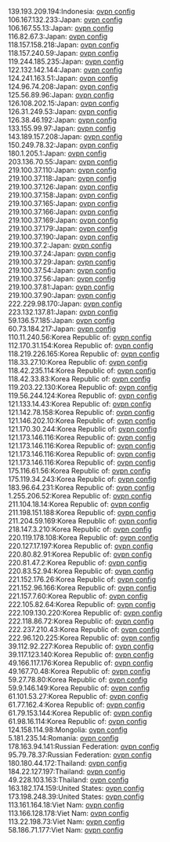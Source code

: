 139.193.209.194:Indonesia: [ovpn config](vpn/139_193_209_194.ovpn)  
106.167.132.233:Japan: [ovpn config](vpn/106_167_132_233.ovpn)  
106.167.55.13:Japan: [ovpn config](vpn/106_167_55_13.ovpn)  
116.82.67.3:Japan: [ovpn config](vpn/116_82_67_3.ovpn)  
118.157.158.218:Japan: [ovpn config](vpn/118_157_158_218.ovpn)  
118.157.240.59:Japan: [ovpn config](vpn/118_157_240_59.ovpn)  
119.244.185.235:Japan: [ovpn config](vpn/119_244_185_235.ovpn)  
122.132.142.144:Japan: [ovpn config](vpn/122_132_142_144.ovpn)  
124.241.163.51:Japan: [ovpn config](vpn/124_241_163_51.ovpn)  
124.96.74.208:Japan: [ovpn config](vpn/124_96_74_208.ovpn)  
125.56.89.96:Japan: [ovpn config](vpn/125_56_89_96.ovpn)  
126.108.202.15:Japan: [ovpn config](vpn/126_108_202_15.ovpn)  
126.31.249.53:Japan: [ovpn config](vpn/126_31_249_53.ovpn)  
126.38.46.192:Japan: [ovpn config](vpn/126_38_46_192.ovpn)  
133.155.99.97:Japan: [ovpn config](vpn/133_155_99_97.ovpn)  
143.189.157.208:Japan: [ovpn config](vpn/143_189_157_208.ovpn)  
150.249.78.32:Japan: [ovpn config](vpn/150_249_78_32.ovpn)  
180.1.205.1:Japan: [ovpn config](vpn/180_1_205_1.ovpn)  
203.136.70.55:Japan: [ovpn config](vpn/203_136_70_55.ovpn)  
219.100.37.110:Japan: [ovpn config](vpn/219_100_37_110.ovpn)  
219.100.37.118:Japan: [ovpn config](vpn/219_100_37_118.ovpn)  
219.100.37.126:Japan: [ovpn config](vpn/219_100_37_126.ovpn)  
219.100.37.158:Japan: [ovpn config](vpn/219_100_37_158.ovpn)  
219.100.37.165:Japan: [ovpn config](vpn/219_100_37_165.ovpn)  
219.100.37.166:Japan: [ovpn config](vpn/219_100_37_166.ovpn)  
219.100.37.169:Japan: [ovpn config](vpn/219_100_37_169.ovpn)  
219.100.37.179:Japan: [ovpn config](vpn/219_100_37_179.ovpn)  
219.100.37.190:Japan: [ovpn config](vpn/219_100_37_190.ovpn)  
219.100.37.2:Japan: [ovpn config](vpn/219_100_37_2.ovpn)  
219.100.37.24:Japan: [ovpn config](vpn/219_100_37_24.ovpn)  
219.100.37.29:Japan: [ovpn config](vpn/219_100_37_29.ovpn)  
219.100.37.54:Japan: [ovpn config](vpn/219_100_37_54.ovpn)  
219.100.37.56:Japan: [ovpn config](vpn/219_100_37_56.ovpn)  
219.100.37.81:Japan: [ovpn config](vpn/219_100_37_81.ovpn)  
219.100.37.90:Japan: [ovpn config](vpn/219_100_37_90.ovpn)  
222.229.98.170:Japan: [ovpn config](vpn/222_229_98_170.ovpn)  
223.132.137.81:Japan: [ovpn config](vpn/223_132_137_81.ovpn)  
59.136.57.185:Japan: [ovpn config](vpn/59_136_57_185.ovpn)  
60.73.184.217:Japan: [ovpn config](vpn/60_73_184_217.ovpn)  
110.11.240.56:Korea Republic of: [ovpn config](vpn/110_11_240_56.ovpn)  
112.170.31.154:Korea Republic of: [ovpn config](vpn/112_170_31_154.ovpn)  
118.219.226.165:Korea Republic of: [ovpn config](vpn/118_219_226_165.ovpn)  
118.33.27.10:Korea Republic of: [ovpn config](vpn/118_33_27_10.ovpn)  
118.42.235.114:Korea Republic of: [ovpn config](vpn/118_42_235_114.ovpn)  
118.42.33.83:Korea Republic of: [ovpn config](vpn/118_42_33_83.ovpn)  
119.203.22.130:Korea Republic of: [ovpn config](vpn/119_203_22_130.ovpn)  
119.56.244.124:Korea Republic of: [ovpn config](vpn/119_56_244_124.ovpn)  
121.133.14.43:Korea Republic of: [ovpn config](vpn/121_133_14_43.ovpn)  
121.142.78.158:Korea Republic of: [ovpn config](vpn/121_142_78_158.ovpn)  
121.146.202.10:Korea Republic of: [ovpn config](vpn/121_146_202_10.ovpn)  
121.170.30.244:Korea Republic of: [ovpn config](vpn/121_170_30_244.ovpn)  
121.173.146.116:Korea Republic of: [ovpn config](vpn/121_173_146_116.ovpn)  
121.173.146.116:Korea Republic of: [ovpn config](vpn/121_173_146_116.ovpn)  
121.173.146.116:Korea Republic of: [ovpn config](vpn/121_173_146_116.ovpn)  
121.173.146.116:Korea Republic of: [ovpn config](vpn/121_173_146_116.ovpn)  
175.116.61.56:Korea Republic of: [ovpn config](vpn/175_116_61_56.ovpn)  
175.119.34.243:Korea Republic of: [ovpn config](vpn/175_119_34_243.ovpn)  
183.96.64.231:Korea Republic of: [ovpn config](vpn/183_96_64_231.ovpn)  
1.255.206.52:Korea Republic of: [ovpn config](vpn/1_255_206_52.ovpn)  
211.104.18.14:Korea Republic of: [ovpn config](vpn/211_104_18_14.ovpn)  
211.198.151.188:Korea Republic of: [ovpn config](vpn/211_198_151_188.ovpn)  
211.204.59.169:Korea Republic of: [ovpn config](vpn/211_204_59_169.ovpn)  
218.147.3.210:Korea Republic of: [ovpn config](vpn/218_147_3_210.ovpn)  
220.119.178.108:Korea Republic of: [ovpn config](vpn/220_119_178_108.ovpn)  
220.127.17.197:Korea Republic of: [ovpn config](vpn/220_127_17_197.ovpn)  
220.80.82.91:Korea Republic of: [ovpn config](vpn/220_80_82_91.ovpn)  
220.81.47.2:Korea Republic of: [ovpn config](vpn/220_81_47_2.ovpn)  
220.83.52.94:Korea Republic of: [ovpn config](vpn/220_83_52_94.ovpn)  
221.152.176.26:Korea Republic of: [ovpn config](vpn/221_152_176_26.ovpn)  
221.152.96.166:Korea Republic of: [ovpn config](vpn/221_152_96_166.ovpn)  
221.157.7.60:Korea Republic of: [ovpn config](vpn/221_157_7_60.ovpn)  
222.105.82.64:Korea Republic of: [ovpn config](vpn/222_105_82_64.ovpn)  
222.109.130.220:Korea Republic of: [ovpn config](vpn/222_109_130_220.ovpn)  
222.118.86.72:Korea Republic of: [ovpn config](vpn/222_118_86_72.ovpn)  
222.237.210.43:Korea Republic of: [ovpn config](vpn/222_237_210_43.ovpn)  
222.96.120.225:Korea Republic of: [ovpn config](vpn/222_96_120_225.ovpn)  
39.112.92.227:Korea Republic of: [ovpn config](vpn/39_112_92_227.ovpn)  
39.117.123.140:Korea Republic of: [ovpn config](vpn/39_117_123_140.ovpn)  
49.166.117.176:Korea Republic of: [ovpn config](vpn/49_166_117_176.ovpn)  
49.167.70.48:Korea Republic of: [ovpn config](vpn/49_167_70_48.ovpn)  
59.27.78.80:Korea Republic of: [ovpn config](vpn/59_27_78_80.ovpn)  
59.9.146.149:Korea Republic of: [ovpn config](vpn/59_9_146_149.ovpn)  
61.101.53.27:Korea Republic of: [ovpn config](vpn/61_101_53_27.ovpn)  
61.77.162.4:Korea Republic of: [ovpn config](vpn/61_77_162_4.ovpn)  
61.79.153.144:Korea Republic of: [ovpn config](vpn/61_79_153_144.ovpn)  
61.98.16.114:Korea Republic of: [ovpn config](vpn/61_98_16_114.ovpn)  
124.158.114.98:Mongolia: [ovpn config](vpn/124_158_114_98.ovpn)  
5.181.235.14:Romania: [ovpn config](vpn/5_181_235_14.ovpn)  
178.163.94.141:Russian Federation: [ovpn config](vpn/178_163_94_141.ovpn)  
95.79.78.37:Russian Federation: [ovpn config](vpn/95_79_78_37.ovpn)  
180.180.44.172:Thailand: [ovpn config](vpn/180_180_44_172.ovpn)  
184.22.127.197:Thailand: [ovpn config](vpn/184_22_127_197.ovpn)  
49.228.103.163:Thailand: [ovpn config](vpn/49_228_103_163.ovpn)  
163.182.174.159:United States: [ovpn config](vpn/163_182_174_159.ovpn)  
173.198.248.39:United States: [ovpn config](vpn/173_198_248_39.ovpn)  
113.161.164.18:Viet Nam: [ovpn config](vpn/113_161_164_18.ovpn)  
113.166.128.178:Viet Nam: [ovpn config](vpn/113_166_128_178.ovpn)  
113.22.198.73:Viet Nam: [ovpn config](vpn/113_22_198_73.ovpn)  
58.186.71.177:Viet Nam: [ovpn config](vpn/58_186_71_177.ovpn)  
